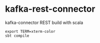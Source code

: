 # kafka-rest-connector
kafka-connector REST build with scala

```
export TERM=xterm-color
sbt compile
```
